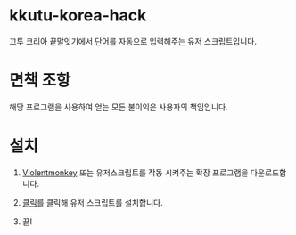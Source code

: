 # kkutu-korea-hack

끄투 코리아 끝말잇기에서 단어를 자동으로 입력해주는 유저 스크립트입니다.

# 면책 조항

해당 프로그램을 사용하여 얻는 모든 불이익은 사용자의 책임입니다.

# 설치

1. [Violentmonkey](https://violentmonkey.github.io/get-it/) 또는 유저스크립트를 작동 시켜주는 확장 프로그램을 다운로드합니다.

2. [클릭](https://raw.githubusercontent.com/green1052/kkutu-korea-hack/main/kkutu-korea-hack.user.j)를 클릭해 유저 스크립트를 설치합니다.

3. 끝!
